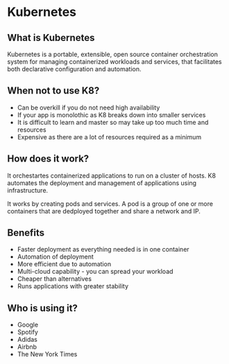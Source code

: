 # Kubernetes

## What is Kubernetes
Kubernetes is a portable, extensible, open source container orchestration system for managing containerized workloads and services, that facilitates both declarative configuration and automation.

## When not to use K8?
* Can be overkill if you do not need high availability
* If your app is monolothic as K8 breaks down into smaller services
* It is difficult to learn and master so may take up too much time and resources
* Expensive as there are a lot of resources required as a minimum

## How does it work?
It orchestartes containerized applications to run on a cluster of hosts. K8 automates the deployment and management of applications using infrastructure.

It works by creating pods and services. A pod is a group of one or more containers that are dedployed together and share a network and IP.

## Benefits
* Faster deployment as everything needed is in one container
* Automation of deployment
* More efficient due to automation
* Multi-cloud capability - you can spread your workload
* Cheaper than alternatives
* Runs applications with greater stability

## Who is using it?
* Google
* Spotify
* Adidas
* Airbnb
* The New York Times